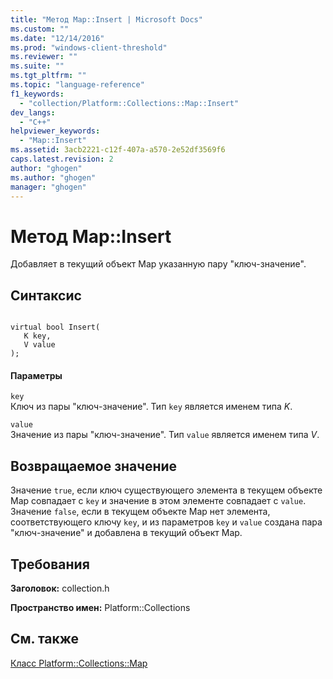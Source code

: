 ```yaml
---
title: "Метод Map::Insert | Microsoft Docs"
ms.custom: ""
ms.date: "12/14/2016"
ms.prod: "windows-client-threshold"
ms.reviewer: ""
ms.suite: ""
ms.tgt_pltfrm: ""
ms.topic: "language-reference"
f1_keywords: 
  - "collection/Platform::Collections::Map::Insert"
dev_langs: 
  - "C++"
helpviewer_keywords: 
  - "Map::Insert"
ms.assetid: 3acb2221-c12f-407a-a570-2e52df3569f6
caps.latest.revision: 2
author: "ghogen"
ms.author: "ghogen"
manager: "ghogen"
---
```

# Метод Map::Insert
Добавляет в текущий объект Map указанную пару "ключ\-значение".  
  
## Синтаксис  
  
```  
  
virtual bool Insert(  
   K key,   
   V value  
);  
```  
  
#### Параметры  
 `key`  
 Ключ из пары "ключ\-значение". Тип `key` является именем типа *K*.  
  
 `value`  
 Значение из пары "ключ\-значение". Тип `value` является именем типа *V*.  
  
## Возвращаемое значение  
 Значение `true`, если ключ существующего элемента в текущем объекте Map совпадает с `key` и значение в этом элементе совпадает с `value`. Значение `false`, если в текущем объекте Map нет элемента, соответствующего ключу `key`, и из параметров `key` и `value` создана пара "ключ\-значение" и добавлена в текущий объект Map.  
  
## Требования  
 **Заголовок:** collection.h  
  
 **Пространство имен:** Platform::Collections  
  
## См. также  
 [Класс Platform::Collections::Map](../cppcx/platform-collections-map-class.md)